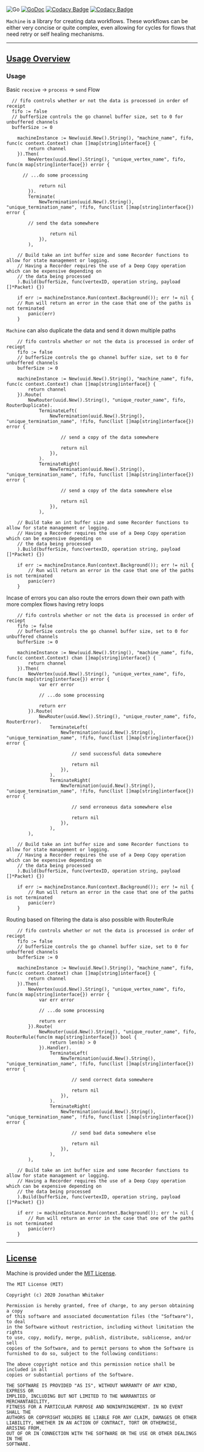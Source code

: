 ![Go](https://github.com/whitaker-io/machine/workflows/Go/badge.svg?branch=master)
[![GoDoc](https://godoc.org/github.com/whitaker-io/machine?status.svg)](https://godoc.org/github.com/whitaker-io/machine)
[![Codacy Badge](https://app.codacy.com/project/badge/Grade/aa8efa7beb3f4e66a5dc0247e25557b5)](https://www.codacy.com?utm_source=github.com&amp;utm_medium=referral&amp;utm_content=whitaker-io/machine&amp;utm_campaign=Badge_Grade)
[![Codacy Badge](https://app.codacy.com/project/badge/Coverage/aa8efa7beb3f4e66a5dc0247e25557b5)](https://www.codacy.com?utm_source=github.com&utm_medium=referral&utm_content=whitaker-io/machine&utm_campaign=Badge_Coverage)

`Machine` is a library for creating data workflows. These workflows can be either very concise or quite complex, even allowing for cycles for flows that need retry or self healing mechanisms.

***
## [Usage Overview](#usage-overview)

### **Usage**

Basic `receive` -> `process` -> `send` Flow

```golang
  // fifo controls whether or not the data is processed in order of receipt
  fifo := false
  // bufferSize controls the go channel buffer size, set to 0 for unbuffered channels
  bufferSize := 0

	machineInstance := New(uuid.New().String(), "machine_name", fifo, func(c context.Context) chan []map[string]interface{} {
		return channel
	}).Then(
		NewVertex(uuid.New().String(), "unique_vertex_name", fifo, func(m map[string]interface{}) error {
      
      // ...do some processing
      
			return nil
		}).
		Terminate(
			NewTermination(uuid.New().String(), "unique_termination_name", !fifo, func(list []map[string]interface{}) error {

        // send the data somewhere
        
				return nil
			}),
		),

	// Build take an int buffer size and some Recorder functions to allow for state management or logging.
	// Having a Recorder requires the use of a Deep Copy operation which can be expensive depending on
	// the data being processed
	).Build(bufferSize, func(vertexID, operation string, payload []*Packet) {})

	if err := machineInstance.Run(context.Background()); err != nil {
    // Run will return an error in the case that one of the paths is not terminated
		panic(err)
	}
```

`Machine` can also duplicate the data and send it down multiple paths

```golang
	// fifo controls whether or not the data is processed in order of reciept
	fifo := false
	// bufferSize controls the go channel buffer size, set to 0 for unbuffered channels
	bufferSize := 0

	machineInstance := New(uuid.New().String(), "machine_name", fifo, func(c context.Context) chan []map[string]interface{} {
		return channel
	}).Route(
		NewRouter(uuid.New().String(), "unique_router_name", fifo, RouterDuplicate).
			TerminateLeft(
				NewTermination(uuid.New().String(), "unique_termination_name", !fifo, func(list []map[string]interface{}) error {

					// send a copy of the data somewhere

					return nil
				}),
			).
			TerminateRight(
				NewTermination(uuid.New().String(), "unique_termination_name", !fifo, func(list []map[string]interface{}) error {

					// send a copy of the data somewhere else

					return nil
				}),
			),

	// Build take an int buffer size and some Recorder functions to allow for state management or logging.
	// Having a Recorder requires the use of a Deep Copy operation which can be expensive depending on
	// the data being processed
	).Build(bufferSize, func(vertexID, operation string, payload []*Packet) {})

	if err := machineInstance.Run(context.Background()); err != nil {
		// Run will return an error in the case that one of the paths is not terminated
		panic(err)
	}
```

Incase of errors you can also route the errors down their own path with more complex flows having retry loops

```golang
	// fifo controls whether or not the data is processed in order of reciept
	fifo := false
	// bufferSize controls the go channel buffer size, set to 0 for unbuffered channels
	bufferSize := 0

	machineInstance := New(uuid.New().String(), "machine_name", fifo, func(c context.Context) chan []map[string]interface{} {
		return channel
	}).Then(
		NewVertex(uuid.New().String(), "unique_vertex_name", fifo, func(m map[string]interface{}) error {
			var err error

			// ...do some processing

			return err
		}).Route(
			NewRouter(uuid.New().String(), "unique_router_name", fifo, RouterError).
				TerminateLeft(
					NewTermination(uuid.New().String(), "unique_termination_name", !fifo, func(list []map[string]interface{}) error {

						// send successful data somewhere

						return nil
					}),
				).
				TerminateRight(
					NewTermination(uuid.New().String(), "unique_termination_name", !fifo, func(list []map[string]interface{}) error {

						// send erroneous data somewhere else

						return nil
					}),
				),
		),

	// Build take an int buffer size and some Recorder functions to allow for state management or logging.
	// Having a Recorder requires the use of a Deep Copy operation which can be expensive depending on
	// the data being processed
	).Build(bufferSize, func(vertexID, operation string, payload []*Packet) {})

	if err := machineInstance.Run(context.Background()); err != nil {
		// Run will return an error in the case that one of the paths is not terminated
		panic(err)
	}
```

Routing based on filtering the data is also possible with RouterRule

```golang	
	// fifo controls whether or not the data is processed in order of reciept
	fifo := false
	// bufferSize controls the go channel buffer size, set to 0 for unbuffered channels
	bufferSize := 0

	machineInstance := New(uuid.New().String(), "machine_name", fifo, func(c context.Context) chan []map[string]interface{} {
		return channel
	}).Then(
		NewVertex(uuid.New().String(), "unique_vertex_name", fifo, func(m map[string]interface{}) error {
			var err error

			// ...do some processing

			return err
		}).Route(
			NewRouter(uuid.New().String(), "unique_router_name", fifo, RouterRule(func(m map[string]interface{}) bool {
				return len(m) > 0
			}).Handler).
				TerminateLeft(
					NewTermination(uuid.New().String(), "unique_termination_name", !fifo, func(list []map[string]interface{}) error {

						// send correct data somewhere

						return nil
					}),
				).
				TerminateRight(
					NewTermination(uuid.New().String(), "unique_termination_name", !fifo, func(list []map[string]interface{}) error {

						// send bad data somewhere else

						return nil
					}),
				),
		),

	// Build take an int buffer size and some Recorder functions to allow for state management or logging.
	// Having a Recorder requires the use of a Deep Copy operation which can be expensive depending on
	// the data being processed
	).Build(bufferSize, func(vertexID, operation string, payload []*Packet) {})

	if err := machineInstance.Run(context.Background()); err != nil {
		// Run will return an error in the case that one of the paths is not terminated
		panic(err)
	}
```

***
## [License](#license)

Machine is provided under the [MIT License](https://github.com/whitaker-io/machine/blob/master/LICENSE).

```text
The MIT License (MIT)

Copyright (c) 2020 Jonathan Whitaker

Permission is hereby granted, free of charge, to any person obtaining a copy
of this software and associated documentation files (the "Software"), to deal
in the Software without restriction, including without limitation the rights
to use, copy, modify, merge, publish, distribute, sublicense, and/or sell
copies of the Software, and to permit persons to whom the Software is
furnished to do so, subject to the following conditions:

The above copyright notice and this permission notice shall be included in all
copies or substantial portions of the Software.

THE SOFTWARE IS PROVIDED "AS IS", WITHOUT WARRANTY OF ANY KIND, EXPRESS OR
IMPLIED, INCLUDING BUT NOT LIMITED TO THE WARRANTIES OF MERCHANTABILITY,
FITNESS FOR A PARTICULAR PURPOSE AND NONINFRINGEMENT. IN NO EVENT SHALL THE
AUTHORS OR COPYRIGHT HOLDERS BE LIABLE FOR ANY CLAIM, DAMAGES OR OTHER
LIABILITY, WHETHER IN AN ACTION OF CONTRACT, TORT OR OTHERWISE, ARISING FROM,
OUT OF OR IN CONNECTION WITH THE SOFTWARE OR THE USE OR OTHER DEALINGS IN THE
SOFTWARE.
```